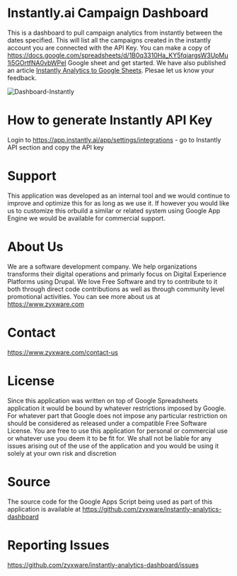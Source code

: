# Instantly.ai Campaign Dashboard
This is a dashboard to pull campaign analytics from instantly between the dates specified. This will list all the campaigns created in the instantly account you are connected with the API Key. You can make a copy of https://docs.google.com/spreadsheets/d/1B0q3310Ha_KY5fqiargsW3UpMu1i5GOrtfNA0vbWPeI Google sheet and get started. We have also published an article [Instantly Analytics to Google Sheets](https://www.zyxware.com/article/6580/instantly-analytics-to-google-sheets). Plesae let us know your feedback.

![Dashboard-Instantly](https://github.com/zyxware/instantly-analytics-dashboard/assets/109938/c52fc394-5121-4910-bae8-095a0ff61361)

# How to generate Instantly API Key
Login to https://app.instantly.ai/app/settings/integrations - go to Instantly API section and copy the API key

# Support
This application was developed as an internal tool and we would continue to improve and optimize this for as long as we use it. If however you would like us to customize this orbuild a similar or related system using Google App Engine we would be available for commercial support.

# About Us
We are a software development company. We help organizations transforms their digital operations and primarly focus on Digital Experience Platforms using Drupal. We love Free Software and try to contribute to it both through direct code contributions as well as through community level promotional activities. You can see more about us at https://www.zyxware.com

# Contact
https://www.zyxware.com/contact-us

# License
Since this application was written on top of Google Spreadsheets application it would be bound by whatever restrictions imposed by Google. For whatever part that Google does not impose any particular restriction on should be considered as released under a compatible Free Software License. You are free to use this application for personal or commercial use or whatever use you deem it to be fit for. We shall not be liable for any issues arising out of the use of the application and you would be using it solely at your own risk and discretion

# Source
The source code for the Google Apps Script being used as part of this application is available at https://github.com/zyxware/instantly-analytics-dashboard

# Reporting Issues
https://github.com/zyxware/instantly-analytics-dashboard/issues



